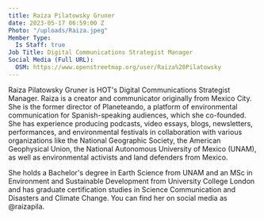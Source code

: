 ```yaml
---
title: Raiza Pilatowsky Gruner
date: 2023-05-17 06:59:00 Z
Photo: "/uploads/Raiza.jpeg"
Member Type:
  Is Staff: true
Job Title: Digital Communications Strategist Manager
Social Media (Full URL):
  OSM: https://www.openstreetmap.org/user/Raiza%20Pilatowsky
---
```


Raiza Pilatowsky Gruner is HOT's Digital Communications Strategist Manager. Raiza is a creator and communicator originally from Mexico City. She is the former director of Planeteando, a platform of environmental communication for Spanish-speaking audiences, which she co-founded. She has experience producing podcasts, video essays, blogs, newsletters, performances, and environmental festivals in collaboration with various organizations like the National Geographic Society, the American Geophysical Union, the National Autonomous University of Mexico (UNAM), as well as environmental activists and land defenders from Mexico.

She holds a Bachelor's degree in Earth Science from UNAM and an MSc in Environment and Sustainable Development from University College London and has graduate certification studies in Science Communication and Disasters and Climate Change. You can find her on social media as @raizapila. 